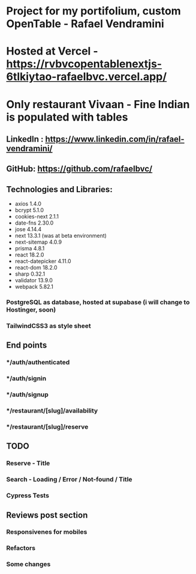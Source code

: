 # Project for my portifolium, custom OpenTable - Rafael Vendramini

# Hosted at Vercel - https://rvbvcopentablenextjs-6tlkiytao-rafaelbvc.vercel.app/

# Only restaurant Vivaan - Fine Indian is populated with tables

## LinkedIn : https://www.linkedin.com/in/rafael-vendramini/

## GitHub: https://github.com/rafaelbvc/

## Technologies and Libraries:

- axios 1.4.0
- bcrypt 5.1.0
- cookies-next 2.1.1
- date-fns 2.30.0
- jose 4.14.4
- next 13.3.1 (was at beta environment)
- next-sitemap 4.0.9
- prisma 4.8.1
- react 18.2.0
- react-datepicker 4.11.0
- react-dom 18.2.0
- sharp 0.32.1
- validator 13.9.0
- webpack 5.82.1

### PostgreSQL as database, hosted at supabase (i will change to Hostinger, soon)

### TailwindCSS3 as style sheet

## End points

### \*/auth/authenticated

### \*/auth/signin

### \*/auth/signup

### \*/restaurant/[slug]/availability

### \*/restaurant/[slug]/reserve

## TODO

### Reserve - Title

### Search - Loading / Error / Not-found / Title

### Cypress Tests

## Reviews post section

### Responsivenes for mobiles

### Refactors

### Some changes
